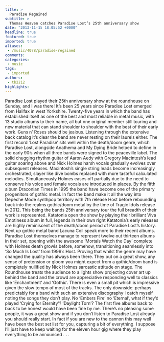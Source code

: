 ```yaml
---
title: >
  Paradise Regained
subtitle: >
  Thomas Heaven catches Paradise Lost’s 25th anniversary show
date: "2013-11-15 18:05:52 +0000"
headline: true
featured: true
imported: true
aliases:
 - /music/4078/paradise-regained
comments:
categories:
 - music
tags:
 - imported
authors:
 - th2212
highlights:
---
```


Paradise Lost played their 25th anniversary show at the roundhouse on Sunday, and I was there! It’s been 25 years since Paradise Lost emerged from Halifax in west Yorkshire. Twenty-five years in which the band has established itself as one of the best and most reliable in metal music, with 13 studio albums to their name, all but one original member still touring and new material that can stand shoulder to shoulder with the best of their early work. Guns n’ Roses should be jealous.
 Listening through the extensive back catalog it’s clear the band are never resting on their laurels either. The first record ‘Lost Paradise’ sits well within the death/doom genre, which Paradise Lost, alongside Anathema and My Dying Bride helped to define in the early 90’s when all three bands were signed to the peaceville label. The solid chugging rhythm guitar of Aaron Aedy with Gregory Macintosh’s lead guitar soaring above and Nick Holmes harsh vocals gradually evolves over subsequent releases. Macintosh’s single string leads become increasingly orchestrated, slayer like dive bombs replaced with more tasteful calculated melodies. Simultaneously Holmes eases off partially due to the need to conserve his voice and female vocals are introduced in places. By the fifth album Draconian Times in 1995 the band have become one of the primary progenitors of gothic metal. In fact the band make it all the way into Depeche Mode synthpop territory with 7th release Host before rebounding back into the realms gothic/doom metal by the time of Tragic Idols release in 2012.
 This being the bands 25th anniversary tour the full breadth of their work is represented. Katatonia open the show by playing their brilliant Viva Emptiness album in full, legends in their own right Katatonia’s early releases are highly reminiscent of the death/doom period of Paradise Lost’s history. Next up gothic metal band Lacuna Coil speak more to their recent albums.
 Paradise Lost themselves manage to represent twelve out thirteen albums in their set, opening with the awesome ‘Mortals Watch the Day’ complete with Holmes death growls before, somehow, transitioning seamlessly into ‘So Much Is Lost’ from 1999’s Host. Proving that whilst the genre may have changed the quality has always been there. They put on a great show, any sense of pretension or gloom you might expect from a gothic/doom band is completely nullified by Nick Holmes sarcastic attitude on stage. The Roundhouse treats the audience to a lights show projecting cover art up behind the band and the crowd are appreciative responding well to classics like ‘Enchantment’ and ‘Gothic’. There is even a small pit which is impressive given the slow tempo of most of the tracks. The only downside: perhaps predictably for a band with such an extensive discography I catch myself noting the songs they don’t play. No ‘Embers Fire’ no ‘Eternal’, what if they’d played ‘Crying for Eternity’? ‘Daylight Torn’? The first five albums back to back to be honest would have been fine by me. There’s no pleasing some people, it was a great show and if you don’t listen to Paradise Lost already you should really start. In fact if you are new to the cannon this may well have been the best set list for you, capturing a bit of everything. I suppose I’ll just have to keep waiting for the eleven hour gig where they play everything to be announced . . .
